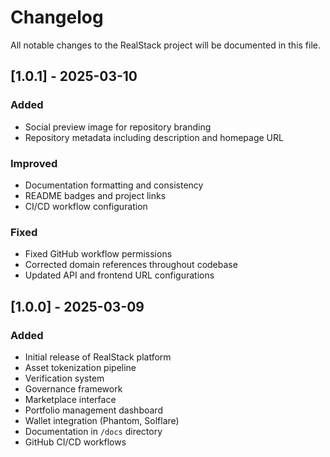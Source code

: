 # Changelog

All notable changes to the RealStack project will be documented in this file.

## [1.0.1] - 2025-03-10

### Added
- Social preview image for repository branding
- Repository metadata including description and homepage URL

### Improved
- Documentation formatting and consistency
- README badges and project links
- CI/CD workflow configuration

### Fixed
- Fixed GitHub workflow permissions
- Corrected domain references throughout codebase
- Updated API and frontend URL configurations

## [1.0.0] - 2025-03-09

### Added
- Initial release of RealStack platform
- Asset tokenization pipeline
- Verification system
- Governance framework
- Marketplace interface
- Portfolio management dashboard
- Wallet integration (Phantom, Solflare)
- Documentation in `/docs` directory
- GitHub CI/CD workflows 